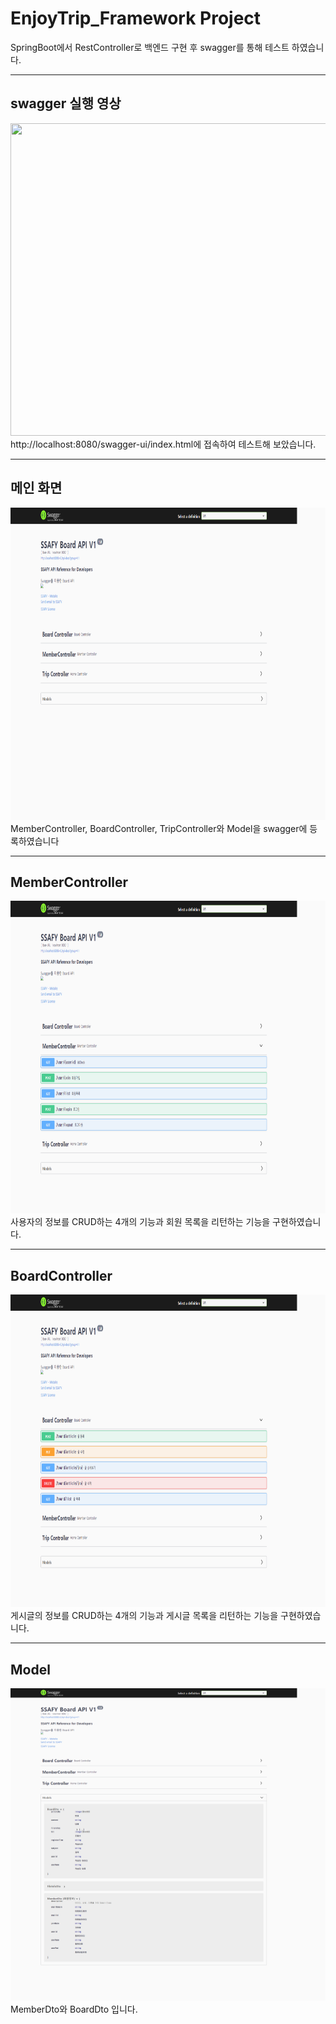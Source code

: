 # EnjoyTrip_Framework Project
SpringBoot에서 RestController로 백엔드 구현 후 swagger를 통해 테스트 하였습니다.


---
## swagger 실행 영상
<img src="img/run.gif"  width="900" height="500">
http://localhost:8080/swagger-ui/index.html에 접속하여 테스트해 보았습니다.

 
---
## 메인 화면
<img src="img/main.png"  width="900" height="500">
MemberController, BoardController, TripController와 Model을 swagger에 등록하였습니다


---
## MemberController
<img src="img/mc.png"  width="900" height="500">
사용자의 정보를 CRUD하는 4개의 기능과 회원 목록을 리턴하는 기능을 구현하였습니다.


---
## BoardController
<img src="img/bc.png"  width="900" height="500">
게시글의 정보를 CRUD하는 4개의 기능과 게시글 목록을 리턴하는 기능을 구현하였습니다.


---
## Model
<img src="img/model.png"  width="900" height="500">
MemberDto와 BoardDto 입니다.